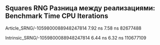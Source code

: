 Squares RNG
Разница между реализациями: 
Benchmark                                    Time             CPU   Iterations
------------------------------------------------------------------------------
Article_SRNG/-1059800088948247814         7.92 ns         7.58 ns     82677488









Intrinsic_SRNG/-1059800088948247814       6.44 ns         6.32 ns    110677109

